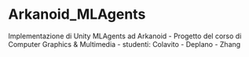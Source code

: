 # Arkanoid_MLAgents
Implementazione di Unity MLAgents ad Arkanoid - Progetto del corso di Computer Graphics &amp; Multimedia - studenti: Colavito - Deplano - Zhang

